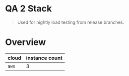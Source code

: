# QA 2 Stack

> Used for nightly load testing from release branches.

# Overview

| cloud | instance count |
|-- | --|
| `aws` | 3 |
